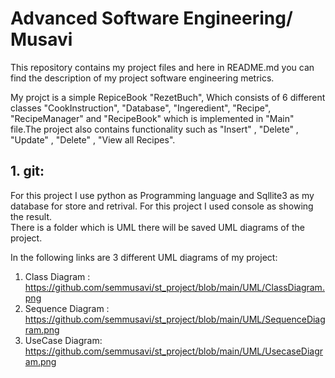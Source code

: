 # Advanced Software Engineering/ Musavi
This repository contains my project files and here in README.md you can find the description of my project software engineering metrics.<br>

My projct is a simple RepiceBook "RezetBuch", Which consists of 6 different classes "CookInstruction", "Database", "Ingeredient", "Recipe", "RecipeManager" and "RecipeBook" which is implemented in "Main" file.The project also contains functionality such as "Insert" , "Delete" , "Update" , "Delete" , "View all Recipes".<br>

## 1. git: 
For this project I use python as Programming language and Sqllite3 as my database for store and retrival. For this project I used console as showing the result.<br>
There is a folder which is UML there will be saved UML diagrams of the project.<br>

In the following links are 3 different UML diagrams of my project:<br>
  1. Class Diagram : https://github.com/semmusavi/st_project/blob/main/UML/ClassDiagram.png <br>
  2. Sequence Diagram : https://github.com/semmusavi/st_project/blob/main/UML/SequenceDiagram.png <br>
  3. UseCase Diagram: https://github.com/semmusavi/st_project/blob/main/UML/UsecaseDiagram.png <br>
